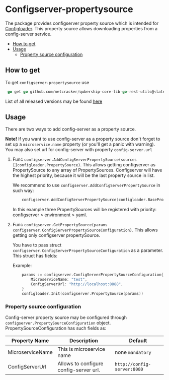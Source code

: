 # Configserver-propertysource

The package provides configserver property source which is intended for [Configloader](https://github.com/Netcracker/qubership-core-lib-go/blob/main/configloader/README.md).
 This property source allows downloading properties from a config-server service.

- [How to get](#how-to-get)
- [Usage](#usage)
   * [Property source configuration](#property-source-configuration)

## How to get

To get `configserver-propertysource` use
```go
 go get go github.com/netcracker/qubership-core-lib-go-rest-utils@<latest released version>
```

List of all released versions may be found [here](https://github.com/netcracker/qubership-core-lib-go-rest-utils/tags)

## Usage

There are two ways to add config-server as a property source. 

**Note!** If you want to use config-server as a property source don't forget to set up a `microservice.name` property (or you'll get a panic with warning). 
You may also set url for config-server with property `config-server.url`

1. Func `configserver.AddConfigServerPropertySource(sources []configloader.PropertySource)`. This allows getting configserver as PropertySource
   to any array of PropertySources. Configserver will have the highest priority, because it will be the last property source in list.

    We recommend to use `configserver.AddConfigServerPropertySource` in such way:
    ```go
        configserver.AddConfigServerPropertySource(configloader.BasePropertySource())
    ```
    In this example three PropertySources will be registered with priority: configserver > environment > yaml.

2. Func `configserver.GetPropertySource(params configserver.ConfigServerPropertySourceConfiguration)`. This allows getting only configserver propertySource.

    You have to pass struct `configserver.ConfigServerPropertySourceConfiguration` as a parameter. This struct has fields:
   
    Example:
    ```go
        params := configserver.ConfigServerPropertySourceConfiguration{
            MicroserviceName: "test",
            ConfigServerUrl: "http://localhost:8888",
        }
        configloader.Init(configserver.PropertySource(params))
    ```

### Property source configuration

Config-server property source may be configured through `configserver.PropertySourceConfiguration` object.
PropertySourceConfiguration has such fields as:

|Property Name | Description | Default |
|--------------|-------------|---------|
|MicroserviceName | This is microservice name |none `mandatory`|
|ConfigServerUrl| Allows to configure config-server url. |`http://config-server:8080`|


